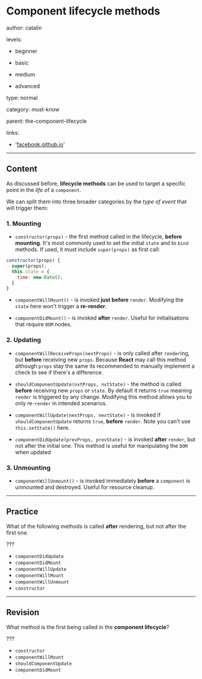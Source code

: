 # Component **lifecycle methods**
author: catalin

levels:

  - beginner

  - basic

  - medium

  - advanced

type: normal

category: must-know

parent: the-component-lifecycle

links:

  - '[facebook.github.io](https://facebook.github.io/react/docs/react-component.html#the-component-lifecycle)'

---
## Content

As discussed before, **lifecycle methods** can be used to target a specific point in the *life* of a `component`.

We can split them into three broader categories by the *type of event* that will trigger them:

### 1. Mounting

- `constructor(props)` - the first method called in the lifecycle, **before mounting**. It's most commonly used to set the initial `state` and to `bind` methods. If used, it must include `super(props)` as first call:

```jsx
constructor(props) {
  super(props);
  this.state = {
    time: new Date();
  }
}

```

- `componentWillMount()` - is invoked **just before** `render`. Modifying the `state` here won't trigger a **re-render**.

- `componentDidMount()` - is invoked **after** `render`. Useful for initialisations that require `DOM` nodes.


### 2. Updating

- `componentWillReceiveProps(nextProps)` - is only called after `render`ing, but **before** receiving new `props`. Because **React** may call this method although `props` stay the same its recommended to manually implement a check to see if there's a difference.

- `shouldComponentUpdate(nxtProps, nxtState)` - the method is called **before** receiving new `props` or `state`. By default it returns `true` meaning `render` is triggered by any change. Modifying this method allows you to only re-`render` in intended scenarios.

- `componentWillUpdate(nextProps, nextState)` - is invoked if `shouldComponentUpdate` returns `true`, **before** `render`. Note you can't use `this.setState()` here.

- `componentDidUpdate(prevProps, prevState)` - is invoked **after** `render`, but not after the initial one. This method is useful for manipulating the `DOM` when updated

### 3. Unmounting

- `componentWillUnmount()` - is invoked immediately **before** a `component` is unmounted and destroyed. Useful for resource cleanup.
---
## Practice

What of the following methods is called **after** rendering, but not after the first one.

???

* `componentDidUpdate`
* `componentDidMount`
* `componentWillUpdate`
* `componentWillMount`
* `componentWillUnmount`
* `constructor`

---
## Revision

What method is the first being called in the **component lifecycle**?

???

* `constructor`
* `componentWillMount`
* `shouldComponentUpdate`
* `componentDidMount`
